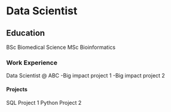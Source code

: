 # Data Scientist

## Education
BSc Biomedical Science
MSc Bioinformatics

### Work Experience
Data Scientist @ ABC
-Big impact project 1
-Big impact project 2

#### Projects
SQL Project 1
Python Project 2
